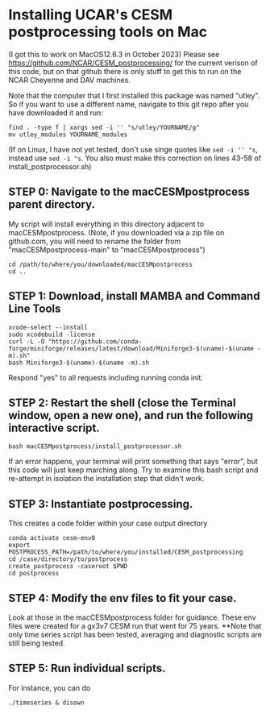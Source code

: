 # Installing UCAR's CESM postprocessing tools on Mac
(I got this to work on MacOS12.6.3 in October 2023)
Please see https://github.com/NCAR/CESM_postprocessing/ for the current verison of this code,
but on that github there is only stuff to get this to run on the NCAR Cheyenne and DAV machines.

Note that the computer that I first installed this package was named "utley". So if you want to use a different name, navigate to this git repo after you have downloaded it and run:
```
find . -type f | xargs sed -i '' "s/utley/YOURNAME/g"
mv utley_modules YOURNAME_modules
```
(If on Linux, I have not yet tested, don't use singe quotes like `sed -i '' "s`, instead use `sed -i "s`. You also must make this correction on lines 43-58 of install_postprocessor.sh)

## STEP 0: Navigate to the macCESMpostprocess parent directory.
My script will install everything in this directory adjacent to macCESMpostprocess.
(Note, if you downloaded via a zip file on github.com, you will need to rename the folder from "macCESMpostprocess-main" to "macCESMpostprocess") 
```
cd /path/to/where/you/downloaded/macCESMpostprocess
cd ..
```

## STEP 1: Download, install MAMBA and Command Line Tools
```
xcode-select --install
sudo xcodebuild -license
curl -L -O "https://github.com/conda-forge/miniforge/releases/latest/download/Miniforge3-$(uname)-$(uname -m).sh"
bash Miniforge3-$(uname)-$(uname -m).sh
```
Respond "yes" to all requests including running conda init.
## STEP 2: Restart the shell (close the Terminal window, open a new one), and run the following interactive script.
```
bash macCESMpostprocess/install_postprocessor.sh
```
If an error happens, your terminal will print something that says "error", but this code will just keep marching along. Try to examine this bash script and re-attempt in isolation the installation step that didn't work.

## STEP 3: Instantiate postprocessing.
This creates a code folder within your case output directory
```
conda activate cesm-env0
export POSTPROCESS_PATH=/path/to/where/you/installed/CESM_postprocessing
cd /case/directory/to/postprocess
create_postprocess -caseroot $PWD
cd postprocess
```

## STEP 4: Modify the env files to fit your case. 
Look at those in the macCESMpostprocess folder for guidance.
These env files were created for a gx3v7 CESM run that went for 75 years.
**Note that only time series script has been tested, averaging and diagnostic scripts are still being tested.

## STEP 5: Run individual scripts. 
For instance, you can do
```
./timeseries & disown
```
